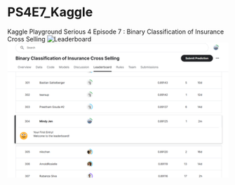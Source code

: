 # PS4E7_Kaggle
Kaggle Playground Serious 4 Episode 7 : Binary Classification of Insurance Cross Selling
![Leaderboard](https://www.kaggle.com/competitions/playground-series-s4e7/leaderboard#)
![My ranking](https://github.com/renjmindy/PS4E7_Kaggle/blob/main/2024-07-22%20first-submission2KaggleCompetition.png)
